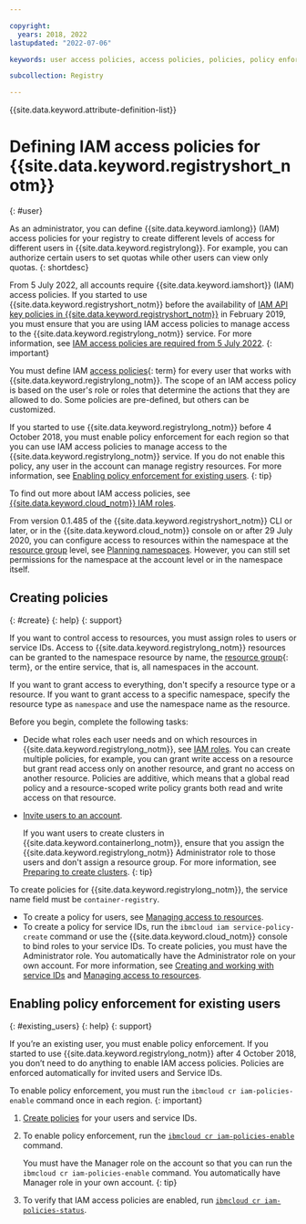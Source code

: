 ```yaml
---

copyright:
  years: 2018, 2022
lastupdated: "2022-07-06"

keywords: user access policies, access policies, policies, policy enforcement, user access, roles, account, users, resources, namespace

subcollection: Registry

---
```


{{site.data.keyword.attribute-definition-list}}

# Defining IAM access policies for {{site.data.keyword.registryshort_notm}}
{: #user}

As an administrator, you can define {{site.data.keyword.iamlong}} (IAM) access policies for your registry to create different levels of access for different users in {{site.data.keyword.registrylong}}. For example, you can authorize certain users to set quotas while other users can view only quotas.
{: shortdesc}

From 5 July 2022, all accounts require {{site.data.keyword.iamshort}} (IAM) access policies. If you started to use {{site.data.keyword.registryshort_notm}} before the availability of [IAM API key policies in {{site.data.keyword.registryshort_notm}}](/docs/Registry?topic=Registry-registry_release_notes#registry-25feb2019) in February 2019, you must ensure that you are using IAM access policies to manage access to the {{site.data.keyword.registrylong_notm}} service. For more information, see [IAM access policies are required from 5 July 2022](/docs/Registry?topic=Registry-registry_notices_iam_policy).
{: important}

You must define IAM [access policies](x2853407){: term} for every user that works with {{site.data.keyword.registrylong_notm}}. The scope of an IAM access policy is based on the user's role or roles that determine the actions that they are allowed to do. Some policies are pre-defined, but others can be customized.

If you started to use {{site.data.keyword.registrylong_notm}} before 4 October 2018, you must enable policy enforcement for each region so that you can use IAM access policies to manage access to the {{site.data.keyword.registrylong_notm}} service. If you do not enable this policy, any user in the account can manage registry resources. For more information, see [Enabling policy enforcement for existing users](#existing_users).
{: tip}

To find out more about IAM access policies, see [{{site.data.keyword.cloud_notm}} IAM roles](/docs/account?topic=account-userroles).

From version 0.1.485 of the {{site.data.keyword.registryshort_notm}} CLI or later, or in the {{site.data.keyword.cloud_notm}} console on or after 29 July 2020, you can configure access to resources within the namespace at the [resource group](/docs/account?topic=account-rgs) level, see [Planning namespaces](/docs/Registry?topic=Registry-registry_setup_cli_namespace#registry_setup_cli_namespace_plan). However, you can still set permissions for the namespace at the account level or in the namespace itself.

## Creating policies
{: #create}
{: help}
{: support}

If you want to control access to resources, you must assign roles to users or service IDs. Access to {{site.data.keyword.registrylong_notm}} resources can be granted to the namespace resource by name, the [resource group](x2161955){: term}, or the entire service, that is, all namespaces in the account.

If you want to grant access to everything, don't specify a resource type or a resource. If you want to grant access to a specific namespace, specify the resource type as `namespace` and use the namespace name as the resource.

Before you begin, complete the following tasks:

- Decide what roles each user needs and on which resources in {{site.data.keyword.registrylong_notm}}, see [IAM roles](/docs/Registry?topic=Registry-iam#iam). You can create multiple policies, for example, you can grant write access on a resource but grant read access only on another resource, and grant no access on another resource. Policies are additive, which means that a global read policy and a resource-scoped write policy grants both read and write access on that resource.

- [Invite users to an account](/docs/account?topic=account-iamuserinv#iamuserinv).

    If you want users to create clusters in {{site.data.keyword.containerlong_notm}}, ensure that you assign the {{site.data.keyword.registrylong_notm}} Administrator role to those users and don't assign a resource group. For more information, see [Preparing to create clusters](/docs/containers?topic=containers-clusters#cluster_prepare).
    {: tip}

To create policies for {{site.data.keyword.registrylong_notm}}, the service name field must be `container-registry`.

- To create a policy for users, see [Managing access to resources](/docs/account?topic=account-assign-access-resources).
- To create a policy for service IDs, run the `ibmcloud iam service-policy-create` command or use the {{site.data.keyword.cloud_notm}} console to bind roles to your service IDs. To create policies, you must have the Administrator role. You automatically have the Administrator role on your own account. For more information, see [Creating and working with service IDs](/docs/account?topic=account-serviceids#serviceids) and [Managing access to resources](/docs/account?topic=account-assign-access-resources).

## Enabling policy enforcement for existing users
{: #existing_users}
{: help}
{: support}

If you’re an existing user, you must enable policy enforcement. If you started to use {{site.data.keyword.registrylong_notm}} after 4 October 2018, you don’t need to do anything to enable IAM access policies. Policies are enforced automatically for invited users and Service IDs.

To enable policy enforcement, you must run the `ibmcloud cr iam-policies-enable` command once in each region.
{: important}

1. [Create policies](#create) for your users and service IDs.

2. To enable policy enforcement, run the [`ibmcloud cr iam-policies-enable`](/docs/Registry?topic=container-registry-cli-plugin-containerregcli#bx_cr_iam_policies_enable) command.

    You must have the Manager role on the account so that you can run the `ibmcloud cr iam-policies-enable` command. You automatically have Manager role in your own account.
    {: tip}

3. To verify that IAM access policies are enabled, run [`ibmcloud cr iam-policies-status`](/docs/Registry?topic=container-registry-cli-plugin-containerregcli#bx_cr_iam_policies_status).


